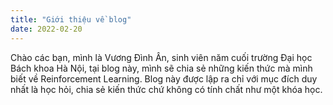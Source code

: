 ```yaml
---
title: "Giới thiệu về blog"
date: 2022-02-20
---
```


Chào các bạn, mình là Vương Đình Ân, sinh viên năm cuối trường Đại học Bách khoa Hà Nội, tại blog này, mình sẽ chia sẻ những kiến thức mà mình biết về Reinforcement Learning. Blog này được lập ra chỉ với mục đích duy nhất là học hỏi, chia sẻ kiến thức chứ không có tính chất như một khóa học.

